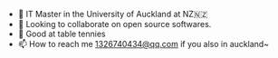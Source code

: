 - 🌱 IT Master in the University of Auckland at NZ🇳🇿
- 💞️ Looking to collaborate on open source softwares.
- 🏓 Good at table tennies 
- 📫 How to reach me 1326740434@qq.com if you also in auckland~
